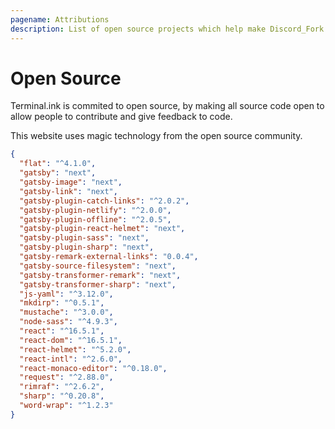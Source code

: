 ```yaml
---
pagename: Attributions
description: List of open source projects which help make Discord_Fork great
---
```


# Open Source
Terminal.ink is commited to open source, by making all source code open to allow people to contribute and give feedback to code.

This website uses magic technology from the open source community.

```json
{
  "flat": "^4.1.0",
  "gatsby": "next",
  "gatsby-image": "next",
  "gatsby-link": "next",
  "gatsby-plugin-catch-links": "^2.0.2",
  "gatsby-plugin-netlify": "^2.0.0",
  "gatsby-plugin-offline": "^2.0.5",
  "gatsby-plugin-react-helmet": "next",
  "gatsby-plugin-sass": "next",
  "gatsby-plugin-sharp": "next",
  "gatsby-remark-external-links": "0.0.4",
  "gatsby-source-filesystem": "next",
  "gatsby-transformer-remark": "next",
  "gatsby-transformer-sharp": "next",
  "js-yaml": "^3.12.0",
  "mkdirp": "^0.5.1",
  "mustache": "^3.0.0",
  "node-sass": "^4.9.3",
  "react": "^16.5.1",
  "react-dom": "^16.5.1",
  "react-helmet": "^5.2.0",
  "react-intl": "^2.6.0",
  "react-monaco-editor": "^0.18.0",
  "request": "^2.88.0",
  "rimraf": "^2.6.2",
  "sharp": "^0.20.8",
  "word-wrap": "^1.2.3"
}
```
